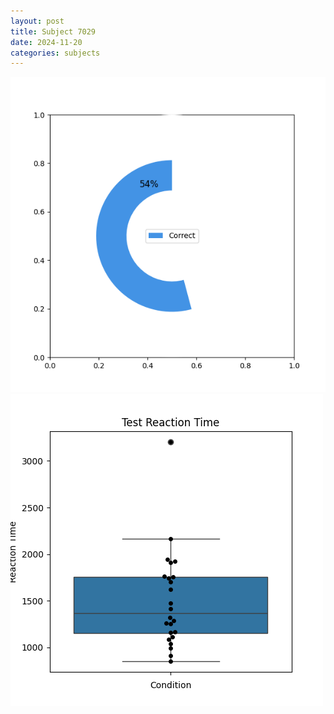 ```yaml
---
layout: post
title: Subject 7029
date: 2024-11-20
categories: subjects
---
```


![](data/7029/run-5/7029_FN_acc_test.png)
![](data/7029/run-5/7029_FN_rt.png)
